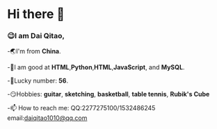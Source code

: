 # Hi there 👋

### 😉I am **Dai Qitao**, 

-🌏I'm from **China**. 

-🎉I am good at 
**HTML**,**Python**,**HTML**,**JavaScript**, and **MySQL**. 

-🔢Lucky number: **56**. 

-😏Hobbies: 
**guitar**, **sketching**, **basketball**, **table tennis**, **Rubik's Cube**

-📫 How to reach me:
QQ:2277275100/1532486245
email:daiqitao1010@qq.com
